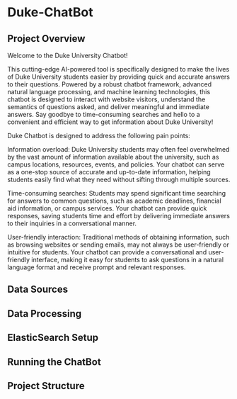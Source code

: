# Duke-ChatBot

## Project Overview
Welcome to the Duke University Chatbot!

This cutting-edge AI-powered tool is specifically designed to make the lives of Duke University students easier by providing quick and accurate answers to their questions. Powered by a robust chatbot framework, advanced natural language processing, and machine learning technologies, this chatbot is designed to interact with website visitors, understand the semantics of questions asked, and deliver meaningful and immediate answers. Say goodbye to time-consuming searches and hello to a convenient and efficient way to get information about Duke University!

Duke Chatbot is designed to address the following pain points:

Information overload: Duke University students may often feel overwhelmed by the vast amount of information available about the university, such as campus locations, resources, events, and policies. Your chatbot can serve as a one-stop source of accurate and up-to-date information, helping students easily find what they need without sifting through multiple sources.

Time-consuming searches: Students may spend significant time searching for answers to common questions, such as academic deadlines, financial aid information, or campus services. Your chatbot can provide quick responses, saving students time and effort by delivering immediate answers to their inquiries in a conversational manner.

User-friendly interaction: Traditional methods of obtaining information, such as browsing websites or sending emails, may not always be user-friendly or intuitive for students. Your chatbot can provide a conversational and user-friendly interface, making it easy for students to ask questions in a natural language format and receive prompt and relevant responses.

## Data Sources



## Data Processing

## ElasticSearch Setup

## Running the ChatBot

## Project Structure